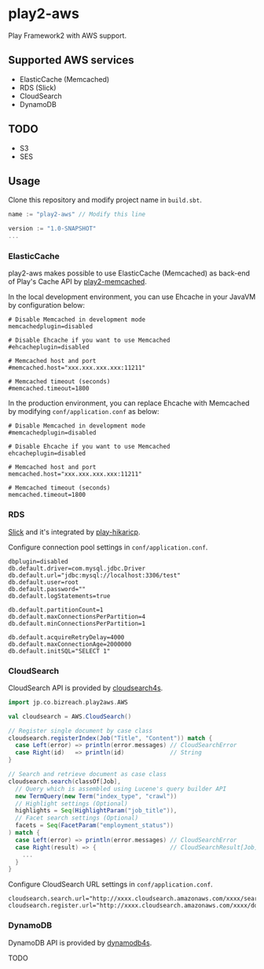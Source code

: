 play2-aws
=====================================

Play Framework2 with AWS support.

## Supported AWS services

- ElasticCache (Memcached)
- RDS (Slick)
- CloudSearch
- DynamoDB

## TODO

- S3
- SES

## Usage

Clone this repository and modify project name in `build.sbt`.

```scala
name := "play2-aws" // Modify this line

version := "1.0-SNAPSHOT"
...
```

### ElasticCache

play2-aws makes possible to use ElasticCache (Memcached) as back-end of Play's Cache API by [play2-memcached](https://github.com/mumoshu/play2-memcached).

In the local development environment, you can use Ehcache in your JavaVM by configuration below:

```
# Disable Memcached in development mode
memcachedplugin=disabled

# Disable Ehcache if you want to use Memcached
#ehcacheplugin=disabled

# Memcached host and port
#memcached.host="xxx.xxx.xxx.xxx:11211"

# Memcached timeout (seconds)
#memcached.timeout=1800
```

In the production environment, you can replace Ehcache with Memcached by modifying `conf/application.conf` as below:

```
# Disable Memcached in development mode
#memcachedplugin=disabled

# Disable Ehcache if you want to use Memcached
ehcacheplugin=disabled

# Memcached host and port
memcached.host="xxx.xxx.xxx.xxx:11211"

# Memcached timeout (seconds)
memcached.timeout=1800
```


### RDS

[Slick](http://slick.typesafe.com/) and it's integrated by [play-hikaricp](https://github.com/edulify/play-hikaricp.edulify.com).

Configure connection pool settings in `conf/application.conf`.

```
dbplugin=disabled
db.default.driver=com.mysql.jdbc.Driver
db.default.url="jdbc:mysql://localhost:3306/test"
db.default.user=root
db.default.password=""
db.default.logStatements=true

db.default.partitionCount=1
db.default.maxConnectionsPerPartition=4
db.default.minConnectionsPerPartition=1

db.default.acquireRetryDelay=4000
db.default.maxConnectionAge=2000000
db.default.initSQL="SELECT 1"
```

### CloudSearch

CloudSearch API is provided by [cloudsearch4s](https://github.com/bizreach/cloudsearch4s).

```scala
import jp.co.bizreach.play2aws.AWS

val cloudsearch = AWS.CloudSearch()

// Register single document by case class
cloudsearch.registerIndex(Job("Title", "Content")) match {
  case Left(error) => println(error.messages) // CloudSearchError
  case Right(id)   => println(id)             // String
}

// Search and retrieve document as case class
cloudsearch.search(classOf[Job],
  // Query which is assembled using Lucene's query builder API
  new TermQuery(new Term("index_type", "crawl"))
  // Highlight settings (Optional)
  highlights = Seq(HighlightParam("job_title")),
  // Facet search settings (Optional)
  facets = Seq(FacetParam("employment_status"))
) match {
  case Left(error) => println(error.messages) // CloudSearchError
  case Right(result) => {                     // CloudSearchResult[Job]
    ...
  }
}
```

Configure CloudSearch URL settings in `conf/application.conf`.

```
cloudsearch.search.url="http://xxxx.cloudsearch.amazonaws.com/xxxx/search"
cloudsearch.register.url="http://xxxx.cloudsearch.amazonaws.com/xxxx/documents/batch"
```

### DynamoDB

DynamoDB API is provided by [dynamodb4s](https://github.com/bizreach/dynamodb4s).

TODO